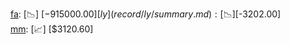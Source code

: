 [fa](record/fa/summary.md): [📉] [$-915000.00]  
[ly](record/ly/summary.md): [📉] [$-3202.00]  
[mm](record/mm/summary.md): [📈] [$3120.60]  
